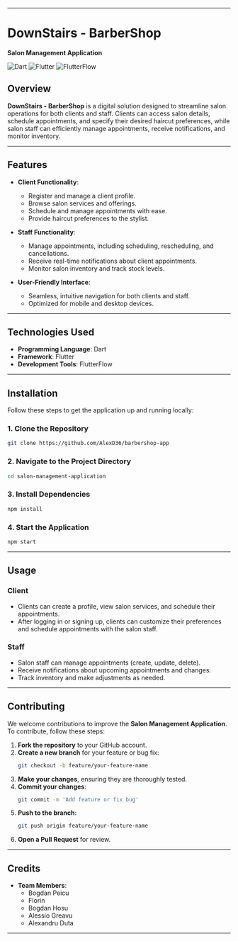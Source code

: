 
---

# **DownStairs - BarberShop**

**Salon Management Application**

![Dart](https://img.shields.io/badge/Dart-2.18-blue?style=flat-square) 
![Flutter](https://img.shields.io/badge/Flutter-3.10.0-blue?style=flat-square) 
![FlutterFlow](https://img.shields.io/badge/FlutterFlow-3.x-yellow?style=flat-square)

## **Overview**

**DownStairs - BarberShop** is a digital solution designed to streamline salon operations for both clients and staff. Clients can access salon details, schedule appointments, and specify their desired haircut preferences, while salon staff can efficiently manage appointments, receive notifications, and monitor inventory.

---

## **Features**

- **Client Functionality**:
  - Register and manage a client profile.
  - Browse salon services and offerings.
  - Schedule and manage appointments with ease.
  - Provide haircut preferences to the stylist.

- **Staff Functionality**:
  - Manage appointments, including scheduling, rescheduling, and cancellations.
  - Receive real-time notifications about client appointments.
  - Monitor salon inventory and track stock levels.

- **User-Friendly Interface**:
  - Seamless, intuitive navigation for both clients and staff.
  - Optimized for mobile and desktop devices.

---

## **Technologies Used**

- **Programming Language**: Dart
- **Framework**: Flutter
- **Development Tools**: FlutterFlow

---

## **Installation**

Follow these steps to get the application up and running locally:

### **1. Clone the Repository**

```bash
git clone https://github.com/AlexD36/barbershop-app
```

### **2. Navigate to the Project Directory**

```bash
cd salon-management-application
```

### **3. Install Dependencies**

```bash
npm install
```

### **4. Start the Application**

```bash
npm start
```

---

## **Usage**

### **Client**
- Clients can create a profile, view salon services, and schedule their appointments.
- After logging in or signing up, clients can customize their preferences and schedule appointments with the salon staff.

### **Staff**
- Salon staff can manage appointments (create, update, delete).
- Receive notifications about upcoming appointments and changes.
- Track inventory and make adjustments as needed.

---

## **Contributing**

We welcome contributions to improve the **Salon Management Application**. To contribute, follow these steps:

1. **Fork the repository** to your GitHub account.
2. **Create a new branch** for your feature or bug fix:
   ```bash
   git checkout -b feature/your-feature-name
   ```
3. **Make your changes**, ensuring they are thoroughly tested.
4. **Commit your changes**:
   ```bash
   git commit -m 'Add feature or fix bug'
   ```
5. **Push to the branch**:
   ```bash
   git push origin feature/your-feature-name
   ```
6. **Open a Pull Request** for review.

---

## **Credits**

- **Team Members**:
  - Bogdan Peicu
  - Florin
  - Bogdan Hosu
  - Alessio Greavu
  - Alexandru Duta

---
